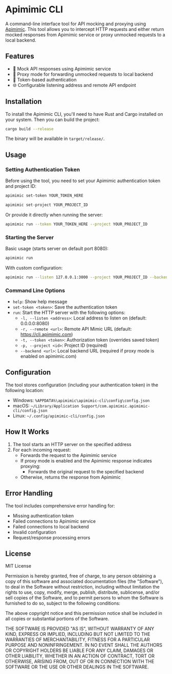 # Apimimic CLI

A command-line interface tool for API mocking and proxying using [Apimimic](https://apimimic.com). This tool allows you to intercept HTTP requests and either return mocked responses from Apimimic service or proxy unmocked requests to a local backend.

## Features

- 🔄 Mock API responses using Apimimic service
- 🔀 Proxy mode for forwarding unmocked requests to local backend
- 🔐 Token-based authentication
- 🌐 Configurable listening address and remote API endpoint

## Installation

To install the Apimimic CLI, you'll need to have Rust and Cargo installed on your system. Then you can build the project:

```bash
cargo build --release
```

The binary will be available in `target/release/`.

## Usage

### Setting Authentication Token

Before using the tool, you need to set your Apimimic authentication token and project ID:

```bash
apimimic set-token YOUR_TOKEN_HERE
```

```bash
apimimic set-project YOUR_PROJECT_ID
```

Or provide it directly when running the server:

```bash
apimimic run --token YOUR_TOKEN_HERE --project YOUR_PROJECT_ID
```

### Starting the Server

Basic usage (starts server on default port 8080):
```bash
apimimic run
```

With custom configuration:
```bash
apimimic run --listen 127.0.0.1:3000 --project YOUR_PROJECT_ID --backend http://localhost:3001
```

### Command Line Options

- `help`: Show help message
- `set-token <token>`: Save the authentication token
- `run`: Start the HTTP server with the following options:
  - `-l, --listen <address>`: Local address to listen on (default: 0.0.0.0:8080)
  - `-r, --remote <url>`: Remote API Mimic URL (default: https://cli.apimimic.com)
  - `-t, --token <token>`: Authorization token (overrides saved token)
  - `-p, --project <id>`: Project ID (required)
  - `--backend <url>`: Local backend URL (required if proxy mode is enabled on apimimic.com)

## Configuration

The tool stores configuration (including your authentication token) in the following location:
- Windows: `%APPDATA%\apimimic\apimimic-cli\config\config.json`
- macOS: `~/Library/Application Support/com.apimimic.apimimic-cli/config.json`
- Linux: `~/.config/apimimic-cli/config.json`

## How It Works

1. The tool starts an HTTP server on the specified address
2. For each incoming request:
   - Forwards the request to the Apimimic service
   - If proxy mode is enabled and the Apimimic response indicates proxying:
     - Forwards the original request to the specified backend
   - Otherwise, returns the response from Apimimic

## Error Handling

The tool includes comprehensive error handling for:
- Missing authentication token
- Failed connections to Apimimic service
- Failed connections to local backend
- Invalid configuration
- Request/response processing errors

## License

MIT License

Permission is hereby granted, free of charge, to any person obtaining a copy
of this software and associated documentation files (the "Software"), to deal
in the Software without restriction, including without limitation the rights
to use, copy, modify, merge, publish, distribute, sublicense, and/or sell
copies of the Software, and to permit persons to whom the Software is
furnished to do so, subject to the following conditions:

The above copyright notice and this permission notice shall be included in all
copies or substantial portions of the Software.

THE SOFTWARE IS PROVIDED "AS IS", WITHOUT WARRANTY OF ANY KIND, EXPRESS OR
IMPLIED, INCLUDING BUT NOT LIMITED TO THE WARRANTIES OF MERCHANTABILITY,
FITNESS FOR A PARTICULAR PURPOSE AND NONINFRINGEMENT. IN NO EVENT SHALL THE
AUTHORS OR COPYRIGHT HOLDERS BE LIABLE FOR ANY CLAIM, DAMAGES OR OTHER
LIABILITY, WHETHER IN AN ACTION OF CONTRACT, TORT OR OTHERWISE, ARISING FROM,
OUT OF OR IN CONNECTION WITH THE SOFTWARE OR THE USE OR OTHER DEALINGS IN THE
SOFTWARE. 
